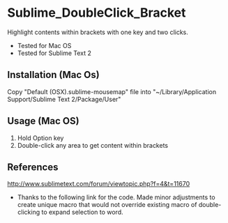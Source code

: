 Sublime_DoubleClick_Bracket
===========================

Highlight contents within brackets with one key and two clicks.

- Tested for Mac OS
- Tested for Sublime Text 2

Installation (Mac Os)
---------------------

Copy "Default (OSX).sublime-mousemap" file into "~/Library/Application Support/Sublime Text 2/Package/User"

Usage (Mac OS)
-----

1. Hold Option key
2. Double-click any area to get content within brackets

References
----------
http://www.sublimetext.com/forum/viewtopic.php?f=4&t=11670
- Thanks to the following link for the code. Made minor adjustments to create unique macro that would not override existing macro of double-clicking to expand selection to word.
